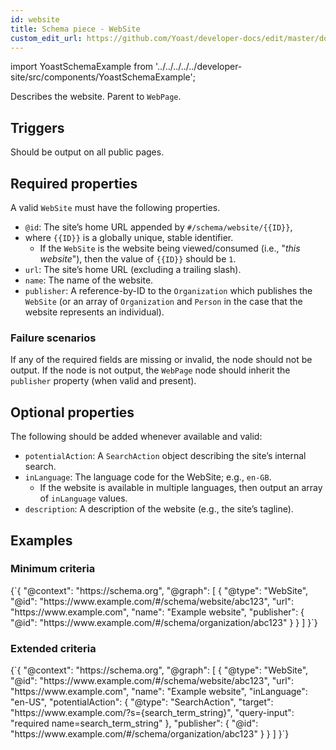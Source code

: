 ```yaml
---
id: website
title: Schema piece - WebSite
custom_edit_url: https://github.com/Yoast/developer-docs/edit/master/docs/features/schema/pieces/website.md
---
```

import YoastSchemaExample from '../../../../../developer-site/src/components/YoastSchemaExample';

Describes the website. Parent to `WebPage`.

## Triggers
Should be output on all public pages.

## Required properties
A valid `WebSite` must have the following properties.

* `@id`: The site’s home URL appended by `#/schema/website/{{ID}}`,
* where `{{ID}}` is a globally unique, stable identifier.
	* If the `WebSite` is the website being viewed/consumed (i.e., "*this website*"), then the value of `{{ID}}` should be `1`.
* `url`: The site’s home URL (excluding a trailing slash).
* `name`: The name of the website.
* `publisher`: A reference-by-ID to the `Organization` which publishes the `WebSite` (or an array of `Organization` and `Person` in the case that the website represents an individual).

### Failure scenarios
If any of the required fields are missing or invalid, the node should not be output.
If the node is not output, the `WebPage` node should inherit the `publisher` property (when valid and present).

## Optional properties
The following should be added whenever available and valid:

* `potentialAction`: A `SearchAction` object describing the site’s internal search.
* `inLanguage`: The language code for the WebSite; e.g., `en-GB`.
	* If the website is available in multiple languages, then output an array of `inLanguage` values.
* `description`: A description of the website (e.g., the site’s tagline).

## Examples
### Minimum criteria

<YoastSchemaExample>
{`{
      "@context": "https://schema.org",
      "@graph": [
          {
              "@type": "WebSite",
              "@id": "https://www.example.com/#/schema/website/abc123",
              "url": "https://www.example.com",
              "name": "Example website",
              "publisher": {
                  "@id": "https://www.example.com/#/schema/organization/abc123"
              }
          }
      ]
  }`}
</YoastSchemaExample>

### Extended criteria

<YoastSchemaExample>
{`{
      "@context": "https://schema.org",
      "@graph": [
          {
              "@type": "WebSite",
              "@id": "https://www.example.com/#/schema/website/abc123",
              "url": "https://www.example.com",
              "name": "Example website",
              "inLanguage": "en-US",
              "potentialAction": {
                  "@type": "SearchAction",
                  "target": "https://www.example.com/?s={search_term_string}",
                  "query-input": "required name=search_term_string"
              },
              "publisher": {
                  "@id": "https://www.example.com/#/schema/organization/abc123"
              }
          }
      ]
  }`}
</YoastSchemaExample>
